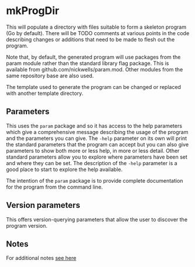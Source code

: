 <!-- Created by mkdoc DO NOT EDIT. -->

<!-- The contents of this file will be inserted into the generated -->
<!-- Markdown documentation at the front by the mkdoc command. -->
# mkProgDir

This will populate a directory with files suitable to form a skeleton program
\(Go by default\)\. There will be TODO comments at various points in the code
describing changes or additions that need to be made to flesh out the program\.

Note that, by default, the generated program will use packages from the param
module rather than the standard library flag package\. This is available from
github\.com/nickwells/param\.mod\. Other modules from the same repository base
are also used\.

The template used to generate the program can be changed or replaced with
another template directory\.



<!-- This file is inserted into markdown files generated by mkdoc -->
<!-- if the program being documented depends on this module       -->
<!-- ============================================================ -->
<!-- See github.com/nickwells/utilities/mkdoc                     -->
## Parameters

This uses the `param` package and so it has access to the help parameters
which give a comprehensive message describing the usage of the program and
the parameters you can give. The `-help` parameter on its own will print the
standard parameters that the program can accept but you can also give
parameters to show both more or less help, in more or less detail. Other
standard parameters allow you to explore where parameters have been set and
where they can be set. The description of the `-help` parameter is a good
place to start to explore the help available.

The intention of the `param` package is to provide complete documentation
for the program from the command line.


<!-- This file is inserted into markdown files generated by mkdoc -->
<!-- if the program being documented depends on this module       -->
<!-- ============================================================ -->
<!-- See github.com/nickwells/utilities/mkdoc                     -->
## Version parameters

This offers version-querying parameters that allow the user to discover the
program version.
<!-- The contents of this file will be inserted into the generated -->
<!-- Markdown documentation at the back by the mkdoc command. -->


## Notes
For additional notes [see here](_mkProgDir.NOTES.md)
